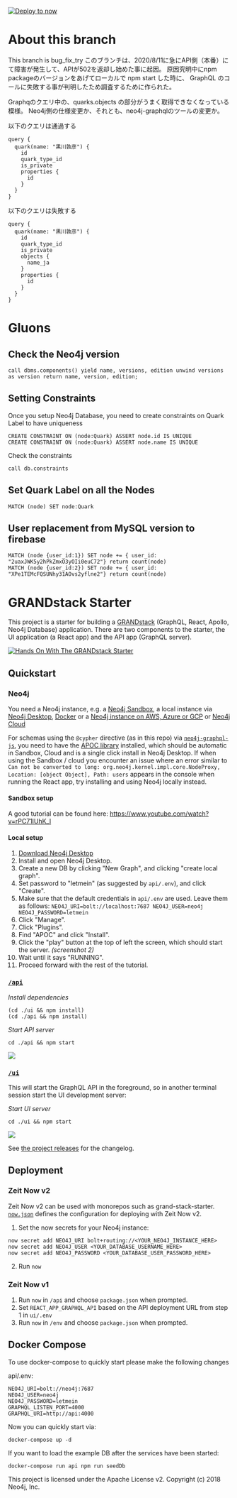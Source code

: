 [![Deploy to now](https://deploy.now.sh/static/button.svg)](https://deploy.now.sh/?repo=https://github.com/grand-stack/grand-stack-starter&env=NEO4J_USER&env=NEO4J_URI&env=NEO4J_PASSWORD)


# About this branch
This branch is bug_fix_try
このブランチは、2020/8/11に急にAPI側（本番）にて障害が発生して、APIが502を返却し始めた事に起因。
原因究明中にnpm packageのバージョンをあげてローカルで npm start した時に、 GraphQL のコールに失敗する事が判明したため調査するために作られた。

Graphqのクエリ中の、quarks.objects の部分がうまく取得できなくなっている模様。
Neo4j側の仕様変更か、それとも、neo4j-graphqlのツールの変更か。


以下のクエリは通過する
```
query {
  quark(name: "黒川敦彦") {
    id
    quark_type_id
    is_private
    properties {
      id
    }
  }
}
```

以下のクエリは失敗する
```
query {
  quark(name: "黒川敦彦") {
    id
    quark_type_id
    is_private
    objects {
      name_ja
    }
    properties {
      id
    }
  }
}
```


# Gluons

## Check the Neo4j version

```
call dbms.components() yield name, versions, edition unwind versions as version return name, version, edition;
```

## Setting Constraints
Once you setup Neo4j Database, you need to create constraints on Quark Label to have uniqueness

```
CREATE CONSTRAINT ON (node:Quark) ASSERT node.id IS UNIQUE
CREATE CONSTRAINT ON (node:Quark) ASSERT node.name IS UNIQUE
```

Check the constraints

```
call db.constraints
```

## Set Quark Label on all the Nodes

```
MATCH (node) SET node:Quark
```

## User replacement from MySQL version to firebase

```
MATCH (node {user_id:1}) SET node += { user_id: "2uaxJWK5y2hPkZmxO3yOIi0euC72"} return count(node)
MATCH (node {user_id:2}) SET node += { user_id: "XPe1TEMcFQSUNhy31AOvs2yflne2"} return count(node)
```



# GRANDstack Starter

This project is a starter for building a [GRANDstack](https://grandstack.io) (GraphQL, React, Apollo, Neo4j Database) application. There are two components to the starter, the UI application (a React app) and the API app (GraphQL server).

[![Hands On With The GRANDstack Starter](http://img.youtube.com/vi/rPC71lUhK_I/0.jpg)](http://www.youtube.com/watch?v=rPC71lUhK_I "Hands On With The GRANDstack Starter")

## Quickstart

### Neo4j

You need a Neo4j instance, e.g. a [Neo4j Sandbox](http://neo4j.com/sandbox), a local instance via [Neo4j Desktop](https://neo4j.com/download), [Docker](http://hub.docker.com/_/neo4j) or a [Neo4j instance on AWS, Azure or GCP](http://neo4j.com/developer/guide-cloud-deployment) or [Neo4j Cloud](http://neo4j.com/cloud)

For schemas using the  `@cypher` directive (as in this repo) via [`neo4j-graphql-js`](https://github.com/neo4j-graphql/neo4j-graphql-js), you need to have the [APOC library](https://github.com/neo4j-contrib/neo4j-apoc-procedures) installed, which should be automatic in Sandbox, Cloud and is a single click install in Neo4j Desktop. If when using the Sandbox / cloud you encounter an issue where an error similar to `Can not be converted to long: org.neo4j.kernel.impl.core.NodeProxy, Location: [object Object], Path: users` appears in the console when running the React app, try installing and using Neo4j locally instead.

#### Sandbox setup
A good tutorial can be found here: https://www.youtube.com/watch?v=rPC71lUhK_I

#### Local setup
1. [Download Neo4j Desktop](https://neo4j.com/download/)
2. Install and open Neo4j Desktop.
3. Create a new DB by clicking "New Graph", and clicking "create local graph".
4. Set password to "letmein" (as suggested by `api/.env`), and click "Create".
5. Make sure that the default credentials in `api/.env` are used. Leave them as follows: `NEO4J_URI=bolt://localhost:7687 NEO4J_USER=neo4j NEO4J_PASSWORD=letmein`
6.  Click "Manage".
7. Click "Plugins".
8. Find "APOC" and click "Install".
9. Click the "play" button at the top of left the screen, which should start the server. _(screenshot 2)_
10. Wait until it says "RUNNING".
11. Proceed forward with the rest of the tutorial.

### [`/api`](./api)

*Install dependencies*

```
(cd ./ui && npm install)
(cd ./api && npm install)
```

*Start API server*
```
cd ./api && npm start
```

![](api/img/graphql-playground.png)

### [`/ui`](./ui)

This will start the GraphQL API in the foreground, so in another terminal session start the UI development server:

*Start UI server*
```
cd ./ui && npm start
```

![](ui/img/default-app.png)

See [the project releases](https://github.com/grand-stack/grand-stack-starter/releases) for the changelog.

## Deployment

### Zeit Now v2

Zeit Now v2 can be used with monorepos such as grand-stack-starter. [`now.json`](https://github.com/grand-stack/grand-stack-starter/blob/master/now.json) defines the configuration for deploying with Zeit Now v2.

1. Set the now secrets for your Neo4j instance:

```
now secret add NEO4J_URI bolt+routing://<YOUR_NEO4J_INSTANCE_HERE>
now secret add NEO4J_USER <YOUR_DATABASE_USERNAME_HERE>
now secret add NEO4J_PASSWORD <YOUR_DATABASE_USER_PASSWORD_HERE>
```

2. Run `now`

### Zeit Now v1

1. Run `now` in `/api` and choose `package.json` when prompted.
1. Set `REACT_APP_GRAPHQL_API` based on the API deployment URL from step 1 in `ui/.env`
1. Run `now` in `/env` and choose `package.json` when prompted.

## Docker Compose

To use docker-compose to quickly start please make the following changes

api/.env:
```
NEO4J_URI=bolt://neo4j:7687
NEO4J_USER=neo4j
NEO4J_PASSWORD=letmein
GRAPHQL_LISTEN_PORT=4000
GRAPHQL_URI=http://api:4000
```

Now you can quickly start via:
```
docker-compose up -d
```

If you want to load the example DB after the services have been started:
```
docker-compose run api npm run seedDb
```


This project is licensed under the Apache License v2.
Copyright (c) 2018 Neo4j, Inc.

